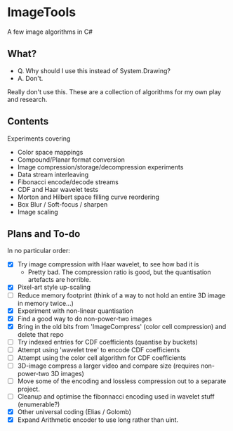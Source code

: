ImageTools
==========

A few image algorithms in C#

## What?

* Q. Why should I use this instead of System.Drawing?
* A. Don't.

Really don't use this. These are a collection of algorithms for my own play and research.

## Contents

Experiments covering
* Color space mappings
* Compound/Planar format conversion
* Image compression/storage/decompression experiments
* Data stream interleaving
* Fibonacci encode/decode streams
* CDF and Haar wavelet tests
* Morton and Hilbert space filling curve reordering
* Box Blur / Soft-focus / sharpen
* Image scaling

## Plans and To-do

In no particular order:
* [x] Try image compression with Haar wavelet, to see how bad it is
    - Pretty bad. The compression ratio is good, but the quantisation artefacts are horrible.
* [x] Pixel-art style up-scaling
* [ ] Reduce memory footprint (think of a way to not hold an entire 3D image in memory twice...)
* [x] Experiment with non-linear quantisation
* [x] Find a good way to do non-power-two images
* [x] Bring in the old bits from 'ImageCompress' (color cell compression) and delete that repo
* [ ] Try indexed entries for CDF coefficients (quantise by buckets)
* [ ] Attempt using 'wavelet tree' to encode CDF coefficients
* [ ] Attempt using the color cell algorithm for CDF coefficients
* [ ] 3D-image compress a larger video and compare size (requires non-power-two 3D images)
* [ ] Move some of the encoding and lossless compression out to a separate project.
* [ ] Cleanup and optimise the fibonnacci encoding used in wavelet stuff (enumerable?)
* [x] Other universal coding (Elias / Golomb)
* [x] Expand Arithmetic encoder to use long rather than uint.
